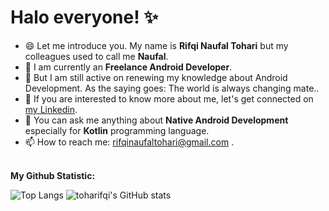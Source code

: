 # Halo everyone! ✨

- 😄 Let me introduce you. My name is **Rifqi Naufal Tohari** but my colleagues used to call me **Naufal**.  
- 🔭 I am currently an **Freelance Android Developer**.  
- 🌱 But I am still active on renewing my knowledge about Android Development. As the saying goes: The world is always changing mate..  
- 👯 If you are interested to know more about me, let's get connected on [my Linkedin](https://www.linkedin.com/in/rifqi-naufal-tohari/).  
- 💬 You can ask me anything about **Native Android Development** especially for **Kotlin** programming language.
- 📫 How to reach me: rifqinaufaltohari@gmail.com .  
  <br>

**My Github Statistic:**  

![Top Langs](https://github-readme-stats.vercel.app/api/top-langs/?username=toharifqi&layout=compact)
![toharifqi's GitHub stats](https://github-readme-stats.vercel.app/api?username=toharifqi&&show_icons=true&title_color=4F94EF&icon_color=F7BB00&text_color=24292e&bg_color=ffffff)
<!--
**toharifqi/toharifqi** is a ✨ _special_ ✨ repository because its `README.md` (this file) appears on your GitHub profile.

Here are some ideas to get you started:

- 🔭 I’m currently working on ...
- 🌱 I’m currently learning ...
- 👯 I’m looking to collaborate on ...
- 🤔 I’m looking for help with ...
- 💬 Ask me about ...
- 📫 How to reach me: ...
- 😄 Pronouns: ...
- ⚡ Fun fact: ...
-->

